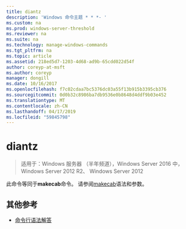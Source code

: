 ```yaml
---
title: diantz
description: 'Windows 命令主题 * * *- '
ms.custom: na
ms.prod: windows-server-threshold
ms.reviewer: na
ms.suite: na
ms.technology: manage-windows-commands
ms.tgt_pltfrm: na
ms.topic: article
ms.assetid: 218ed5d7-1203-4d68-ad9b-65cdd022d54f
author: coreyp-at-msft
ms.author: coreyp
manager: dongill
ms.date: 10/16/2017
ms.openlocfilehash: f7c02cdaa7bc5376dc03a55f13b915b3395cb376
ms.sourcegitcommit: 0d0b32c8986ba7db9536e0b8648d4ddf9b03e452
ms.translationtype: MT
ms.contentlocale: zh-CN
ms.lasthandoff: 04/17/2019
ms.locfileid: "59845798"
---
```

# <a name="diantz"></a>diantz

>适用于：Windows 服务器 （半年频道），Windows Server 2016 中，Windows Server 2012 R2、 Windows Server 2012

此命令等同于**makecab**命令。
请参阅[makecab](makecab.md)语法和参数。
## <a name="additional-references"></a>其他参考
-   [命令行语法解答](command-line-syntax-key.md)

